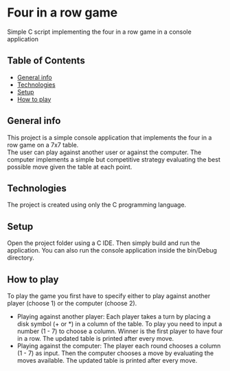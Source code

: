 # Four in a row game
Simple C script implementing the four in a row game in a console application

## Table of Contents
* [General info](#general-info)
* [Technologies](#technologies)
* [Setup](#setup)
* [How to play](#how-to-play)

## General info
This project is a simple console application that implements the four in a row game on a 7x7 table.    
The user can play against another user or against the computer. The computer implements a simple but competitive strategy evaluating the best possible move given the table at each point.

## Technologies
The project is created using only the C programming language.

## Setup
Open the project folder using a C IDE. Then simply build and run the application.
You can also run the console application inside the bin/Debug directory.

## How to play
To play the game you first have to specify either to play against another player (choose 1) or the computer (choose 2).   
* Playing against another player: Each player takes a turn by placing a disk symbol (\+ or \*) in a column of the table. To play you need to input a number (1 \- 7) to choose a column. Winner is the first player to have four in a row. The updated table is printed after every move.
* Playing against the computer: The player each round chooses a column (1 \- 7) as input. Then the computer chooses a move by evaluating the moves available. The updated table is printed after every move. 



